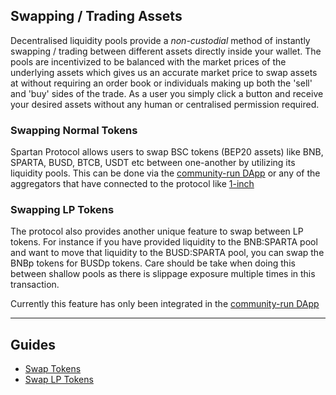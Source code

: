 ## Swapping / Trading Assets

Decentralised liquidity pools provide a _non-custodial_ method of instantly swapping / trading between different assets directly inside your wallet. The pools are incentivized to be balanced with the market prices of the underlying assets which gives us an accurate market price to swap assets at without requiring an order book or individuals making up both the 'sell' and 'buy' sides of the trade. As a user you simply click a button and receive your desired assets without any human or centralised permission required.

### Swapping Normal Tokens

Spartan Protocol allows users to swap BSC tokens (BEP20 assets) like BNB, SPARTA, BUSD, BTCB, USDT etc between one-another by utilizing its liquidity pools. This can be done via the [community-run DApp](https://dapp.spartanprotocol.org) or any of the aggregators that have connected to the protocol like [1-inch](https://app.1inch.io/#/r/0x588f82a66ee31e59b88114836d11e3d00b3a7916)

### Swapping LP Tokens

The protocol also provides another unique feature to swap between LP tokens. For instance if you have provided liquidity to the BNB:SPARTA pool and want to move that liquidity to the BUSD:SPARTA pool, you can swap the BNBp tokens for BUSDp tokens. Care should be take when doing this between shallow pools as there is slippage exposure multiple times in this transaction.

Currently this feature has only been integrated in the [community-run DApp](https://dapp.spartanprotocol.org)

---

## Guides

- [Swap Tokens](/guides/swap/swap-tokens.md)
- [Swap LP Tokens](/guides/swap/swap-lps.md)
